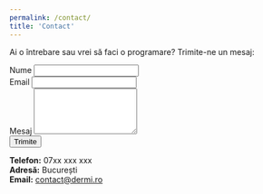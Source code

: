 ```yaml
---
permalink: /contact/
title: 'Contact'
---
```


Ai o întrebare sau vrei să faci o programare? Trimite-ne un mesaj:

<form action="https://formspree.io/f/YOUR_FORM_ID" method="POST">
  <div class="form-group">
    <label for="name">Nume</label>
    <input id="name" type="text" name="name" required>
  </div>
  <div class="form-group">
    <label for="email">Email</label>
    <input id="email" type="email" name="email" required>
  </div>
  <div class="form-group">
    <label for="message">Mesaj</label>
    <textarea id="message" name="message" rows="5" required></textarea>
  </div>
  <button type="submit">Trimite</button>
</form>

**Telefon:** 07xx xxx xxx  
**Adresă:** București  
**Email:** contact@dermi.ro
